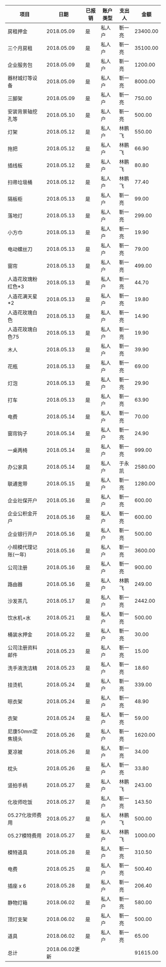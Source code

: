 | **项目**      | **日期**       | **已报销** | **账户类型** | **支出人** | **金额**   |
| ----------- | ------------ | ------- | -------- | ------- | -------- |
| 房租押金        | 2018.05.09   | 是       | 私人户      | 靳一亮     | 23400.00 |
| 三个月房租       | 2018.05.09   | 是       | 私人户      | 靳一亮     | 35100.00 |
| 企业服务包       | 2018.05.09   | 是       | 私人户      | 靳一亮     | 1200.00  |
| 器材城灯等设备     | 2018.05.09   | 是       | 私人户      | 靳一亮     | 8000.00  |
| 三脚架         | 2018.05.09   | 是       | 私人户      | 靳一亮     | 750.00   |
| 安装背景轴挖孔等    | 2018.05.10   | 是       | 私人户      | 靳一亮     | 500.00   |
| 灯架          | 2018.05.12   | 是       | 私人户      | 林鹏飞     | 550.00   |
| 拖把          | 2018.05.12   | 是       | 私人户      | 林鹏飞     | 66.90    |
| 插线板         | 2018.05.12   | 是       | 私人户      | 林鹏飞     | 80.80    |
| 扫帚垃圾桶       | 2018.05.12   | 是       | 私人户      | 林鹏飞     | 77.40    |
| 隔板柜         | 2018.05.13   | 是       | 私人户      | 靳一亮     | 99.00    |
| 落地灯         | 2018.05.13   | 是       | 私人户      | 靳一亮     | 299.00   |
| 小方巾         | 2018.05.13   | 是       | 私人户      | 靳一亮     | 19.90    |
| 电动螺丝刀       | 2018.05.13   | 是       | 私人户      | 靳一亮     | 79.00    |
| 窗帘          | 2018.05.13   | 是       | 私人户      | 靳一亮     | 499.00   |
| 人造花玫瑰粉红色*3  | 2018.05.13   | 是       | 私人户      | 靳一亮     | 44.70    |
| 人造花满天星*2    | 2018.05.13   | 是       | 私人户      | 靳一亮     | 19.80    |
| 人造花玫瑰白色     | 2018.05.13   | 是       | 私人户      | 靳一亮     | 14.90    |
| 人造花玫瑰白色75   | 2018.05.13   | 是       | 私人户      | 靳一亮     | 19.90    |
| 木人          | 2018.05.13   | 是       | 私人户      | 靳一亮     | 39.90    |
| 花瓶          | 2018.05.13   | 是       | 私人户      | 靳一亮     | 69.00    |
| 灯泡          | 2018.05.13   | 是       | 私人户      | 靳一亮     | 29.90    |
| 打车          | 2018.05.13   | 是       | 私人户      | 靳一亮     | 63.90    |
| 电费          | 2018.05.14   | 是       | 私人户      | 靳一亮     | 70.00    |
| 窗帘钩子        | 2018.05.14   | 是       | 私人户      | 靳一亮     | 24.90    |
| 一桌两椅        | 2018.05.14   | 是       | 私人户      | 靳一亮     | 999.00   |
| 办公家具        | 2018.05.14   | 是       | 私人户      | 于永凯     | 2580.00  |
| 联通宽带        | 2018.05.15   | 是       | 私人户      | 靳一亮     | 1280.00  |
| 企业社保开户      | 2018.05.16   | 是       | 私人户      | 靳一亮     | 600.00   |
| 企业公积金开户     | 2018.05.16   | 是       | 私人户      | 靳一亮     | 600.00   |
| 企业银行开户      | 2018.05.16   | 是       | 私人户      | 靳一亮     | 500.00   |
| 小规模代理记账(一年) | 2018.05.16   | 是       | 私人户      | 靳一亮     | 3600.00  |
| 公司注册        | 2018.05.16   | 是       | 私人户      | 靳一亮     | 900.00   |
| 路由器         | 2018.05.16   | 是       | 私人户      | 林鹏飞     | 249.00   |
| 沙发茶几        | 2018.05.17   | 是       | 私人户      | 靳一亮     | 2442.00  |
| 饮水机+水       | 2018.05.21   | 是       | 私人户      | 靳一亮     | 500.00   |
| 桶装水押金       | 2018.05.22   | 是       | 私人户      | 靳一亮     | 30.00    |
| 公司注册资料邮件    | 2018.05.23   | 是       | 私人户      | 靳一亮     | 15.00    |
| 洗手液洗洁精      | 2018.05.23   | 是       | 私人户      | 靳一亮     | 18.60    |
| 挂烫机         | 2018.05.24   | 是       | 私人户      | 靳一亮     | 339.00   |
| 晾衣架         | 2018.05.24   | 是       | 私人户      | 靳一亮     | 48.90    |
| 衣架          | 2018.05.24   | 是       | 私人户      | 靳一亮     | 59.00    |
| 尼康50mm定焦镜头  | 2018.05.26   | 是       | 私人户      | 靳一亮     | 1620.00  |
| 夏凉被         | 2018.05.26   | 是       | 私人户      | 靳一亮     | 34.00    |
| 枕头          | 2018.05.26   | 是       | 私人户      | 靳一亮     | 33.80    |
| 竖拍手柄        | 2018.05.27   | 是       | 私人户      | 林鹏飞     | 243.00   |
| 化妆师吃饭       | 2018.05.27   | 是       | 私人户      | 靳一亮     | 143.50   |
| 05.27化妆师费用  | 2018.05.27   | 是       | 私人户      | 林鹏飞     | 500.00   |
| 05.27模特费用   | 2018.05.27   | 是       | 私人户      | 林鹏飞     | 1000.00  |
| 模特道具        | 2018.05.28   | 是       | 私人户      | 靳一亮     | 310.50   |
| 电费          | 2018.05.25   | 是       | 私人户      | 靳一亮     | 500.40   |
| 插座 x 6      | 2018.05.28   | 是       | 私人户      | 靳一亮     | 206.40   |
| 静物灯箱        | 2018.06.02   | 是       | 私人户      | 靳一亮     | 580.00   |
| 顶灯支架        | 2018.06.02   | 是       | 私人户      | 靳一亮     | 500.00   |
| 道具          | 2018.06.02   | 是       | 私人户      | 靳一亮     | 65.00    |
| 总计          | 2018.06.02更新 |         |          |         | 91615.00 |